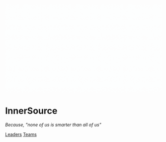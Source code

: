 ![logo](images/Vinted.gif ':no-zoom')

# InnerSource

*Because, "none of us is smarter than all of us"*

[Leaders](/00_getting_started)
[Teams](/teams/00_getting_started)
